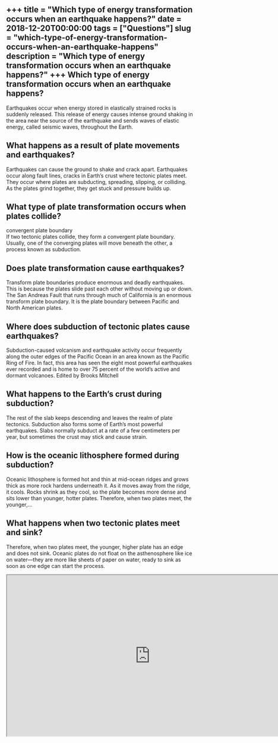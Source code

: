 +++
title = "Which type of energy transformation occurs when an earthquake happens?"
date = 2018-12-20T00:00:00
tags = ["Questions"]
slug = "which-type-of-energy-transformation-occurs-when-an-earthquake-happens"
description = "Which type of energy transformation occurs when an earthquake happens?"
+++
Which type of energy transformation occurs when an earthquake happens?
----------------------------------------------------------------------

Earthquakes occur when energy stored in elastically strained rocks is suddenly released. This release of energy causes intense ground shaking in the area near the source of the earthquake and sends waves of elastic energy, called seismic waves, throughout the Earth.

What happens as a result of plate movements and earthquakes?
------------------------------------------------------------

Earthquakes can cause the ground to shake and crack apart. Earthquakes occur along fault lines, cracks in Earth’s crust where tectonic plates meet. They occur where plates are subducting, spreading, slipping, or colliding. As the plates grind together, they get stuck and pressure builds up.

What type of plate transformation occurs when plates collide?
-------------------------------------------------------------

convergent plate boundary  
If two tectonic plates collide, they form a convergent plate boundary. Usually, one of the converging plates will move beneath the other, a process known as subduction.

Does plate transformation cause earthquakes?
--------------------------------------------

Transform plate boundaries produce enormous and deadly earthquakes. This is because the plates slide past each other without moving up or down. The San Andreas Fault that runs through much of California is an enormous transform plate boundary. It is the plate boundary between Pacific and North American plates.

Where does subduction of tectonic plates cause earthquakes?
-----------------------------------------------------------

Subduction-caused volcanism and earthquake activity occur frequently along the outer edges of the Pacific Ocean in an area known as the Pacific Ring of Fire. In fact, this area has seen the eight most powerful earthquakes ever recorded and is home to over 75 percent of the world’s active and dormant volcanoes. Edited by Brooks Mitchell

What happens to the Earth’s crust during subduction?
----------------------------------------------------

The rest of the slab keeps descending and leaves the realm of plate tectonics. Subduction also forms some of Earth’s most powerful earthquakes. Slabs normally subduct at a rate of a few centimeters per year, but sometimes the crust may stick and cause strain.

How is the oceanic lithosphere formed during subduction?
--------------------------------------------------------

Oceanic lithosphere is formed hot and thin at mid-ocean ridges and grows thick as more rock hardens underneath it. As it moves away from the ridge, it cools. Rocks shrink as they cool, so the plate becomes more dense and sits lower than younger, hotter plates. Therefore, when two plates meet, the younger,…

What happens when two tectonic plates meet and sink?
----------------------------------------------------

Therefore, when two plates meet, the younger, higher plate has an edge and does not sink. Oceanic plates do not float on the asthenosphere like ice on water—they are more like sheets of paper on water, ready to sink as soon as one edge can start the process.

<iframe allow="accelerometer; autoplay; clipboard-write; encrypted-media; gyroscope; picture-in-picture" allowfullscreen="" class="__youtube_prefs__  epyt-is-override  no-lazyload" data-no-lazy="1" data-origheight="433" data-origwidth="770" data-skipgform_ajax_framebjll="" height="433" id="_ytid_32066" loading="lazy" src="https://www.youtube.com/embed/O4Rxb-3jIqQ?enablejsapi=1&autoplay=0&cc_load_policy=0&cc_lang_pref=&iv_load_policy=1&loop=0&modestbranding=0&rel=1&fs=1&playsinline=0&autohide=2&theme=dark&color=red&controls=1&" title="YouTube player" width="770"></iframe>